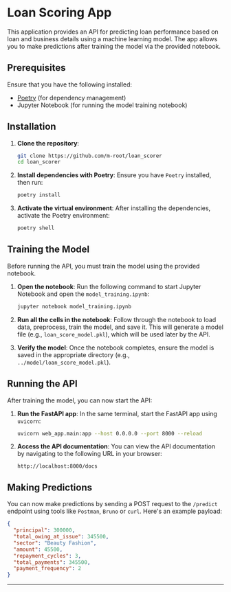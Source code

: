 # Loan Scoring App

This application provides an API for predicting loan performance based on loan and business details using a machine learning model. The app allows you to make predictions after training the model via the provided notebook.

## Prerequisites

Ensure that you have the following installed:

- [Poetry](https://python-poetry.org/docs/#installation) (for dependency management)
- Jupyter Notebook (for running the model training notebook)

## Installation

1. **Clone the repository**:
   ```bash
   git clone https://github.com/m-root/loan_scorer
   cd loan_scorer
   ```

2. **Install dependencies with Poetry**:
   Ensure you have `Poetry` installed, then run:
   ```bash
   poetry install
   ```

3. **Activate the virtual environment**:
   After installing the dependencies, activate the Poetry environment:
   ```bash
   poetry shell
   ```

## Training the Model

Before running the API, you must train the model using the provided notebook.

1. **Open the notebook**:
   Run the following command to start Jupyter Notebook and open the `model_training.ipynb`:
   ```bash
   jupyter notebook model_training.ipynb
   ```

2. **Run all the cells in the notebook**:
   Follow through the notebook to load data, preprocess, train the model, and save it. This will generate a model file (e.g., `loan_score_model.pkl`), which will be used later by the API.

3. **Verify the model**:
   Once the notebook completes, ensure the model is saved in the appropriate directory (e.g., `../model/loan_score_model.pkl`).

## Running the API

After training the model, you can now start the API:

1. **Run the FastAPI app**:
   In the same terminal, start the FastAPI app using `uvicorn`:
   ```bash
   uvicorn web_app.main:app --host 0.0.0.0 --port 8000 --reload
   ```

2. **Access the API documentation**:
   You can view the API documentation by navigating to the following URL in your browser:
   ```
   http://localhost:8000/docs
   ```

## Making Predictions

You can now make predictions by sending a POST request to the `/predict` endpoint using tools like `Postman`, `Bruno` or `curl`. Here's an example payload:

```json
{
  "principal": 300000,
  "total_owing_at_issue": 345500,
  "sector": "Beauty Fashion",
  "amount": 45500,
  "repayment_cycles": 3,
  "total_payments": 345500,
  "payment_frequency": 2
}
```

---